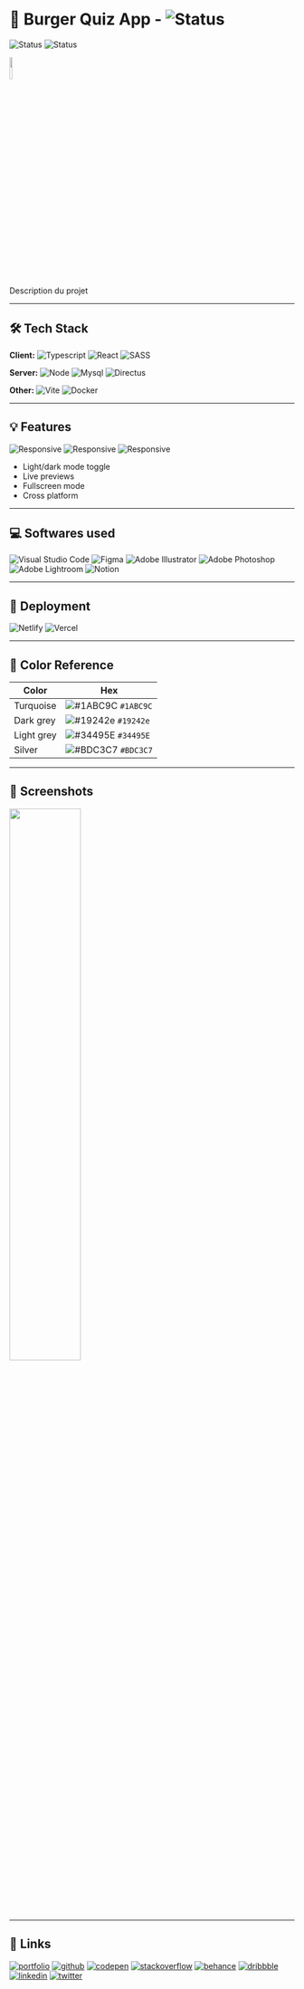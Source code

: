 # 🍔 Burger Quiz App - ![Status](https://img.shields.io/badge/Status-Not%20started-eb3b5a?style=flat-square)

![Status](https://img.shields.io/badge/Status-On%20going-fd9644?style=flat-square)
![Status](https://img.shields.io/badge/Status-Finished-20bf6b?style=flat-square)

<img src="img/logo.svg" width=10%>

Description du projet

---

## 🛠 Tech Stack

**Client:**
![Typescript](https://img.shields.io/badge/TypeScript-007ACC?&logo=typescript&logoColor=white)
![React](https://img.shields.io/badge/React-20232A?&logo=react&logoColor=61DAFB)
![SASS](https://img.shields.io/badge/Sass-CC6699?&logo=sass&logoColor=white)

**Server:**
![Node](https://img.shields.io/badge/Node.js-339933?&logo=nodedotjs&logoColor=white)
![Mysql](https://img.shields.io/badge/MySQL-005C84?&logo=mysql&logoColor=white)
![Directus](https://img.shields.io/badge/Directus-6c5ce7?&logo=directus&logoColor=white)

**Other:**
![Vite](https://img.shields.io/badge/Vite-B73BFE?&logo=vite&logoColor=FFD62E)
![Docker](https://img.shields.io/badge/Docker-2CA5E0?&logo=docker&logoColor=white)

---

## 💡 Features

![Responsive](https://img.shields.io/badge/Responsive-None-E74C3C?style=flat-square)
![Responsive](https://img.shields.io/badge/Responsive-Partial-3498DB?style=flat-square)
![Responsive](https://img.shields.io/badge/Responsive-Full-27AE60?style=flat-square)

- Light/dark mode toggle
- Live previews
- Fullscreen mode
- Cross platform

---

## 💻 Softwares used

![Visual Studio Code](https://img.shields.io/badge/Visual_Studio_Code-0078D4?&logo=visual%20studio%20code&logoColor=white)
![Figma](https://img.shields.io/badge/Figma-F24E1E?&logo=figma&logoColor=white)
![Adobe Illustrator](https://img.shields.io/badge/Adobe%20Illustrator-FF9A00e&logo=adobe%20illustrator&logoColor=white)
![Adobe Photoshop](https://img.shields.io/badge/Adobe%20Photoshop-31A8FF?&logo=Adobe%20Photoshop&logoColor=black)
![Adobe Lightroom](https://img.shields.io/badge/Adobe%20Lightroom-31A8FFe&logo=Adobe%20Lightroom&logoColor=white)
![Notion](https://img.shields.io/badge/Notion-000000?&logo=notion&logoColor=white)

---

## 📲 Deployment

![Netlify](https://img.shields.io/badge/Netlify-00C7B7?&logo=netlify&logoColor=white)
![Vercel](https://img.shields.io/badge/Vercel-000000?&logo=vercel&logoColor=white)

---

## 🎨 Color Reference

| Color      | Hex                                                                |
| ---------- | ------------------------------------------------------------------ |
| Turquoise  | ![#1ABC9C](https://placehold.co/15x15/1ABC9C/1ABC9C.png) `#1ABC9C` |
| Dark grey  | ![#19242e](https://placehold.co/15x15/19242e/19242e.png) `#19242e` |
| Light grey | ![#34495E](https://placehold.co/15x15/34495E/34495E.png) `#34495E` |
| Silver     | ![#BDC3C7](https://placehold.co/15x15/BDC3C7/BDC3C7.png) `#BDC3C7` |

---

## 📸 Screenshots

<img src="img/screenshot.png" width=50%>

---

## 🔗 Links

[![portfolio](https://img.shields.io/badge/my_portfolio-000?style=for-the-badge&logo=ko-fi&logoColor=white)](https://kevinbourgitteau.com/)
[![github](https://img.shields.io/badge/GitHub-100000?style=for-the-badge&logo=github&logoColor=white)](https://github.com/ka-be)
[![codepen](https://img.shields.io/badge/Codepen-000000?style=for-the-badge&logo=codepen&logoColor=white)](https://codepen.io/ka-be)
[![stackoverflow](https://img.shields.io/badge/Stack_Overflow-FE7A16?style=for-the-badge&logo=stack-overflow&logoColor=white)](https://stackoverflow.com/users/13797852/kevin-bjto)
[![behance](https://img.shields.io/badge/-Behance-blue?style=for-the-badge&logo=behance&logoColor=white)](https://www.behance.net/kaabe)
[![dribbble](https://img.shields.io/badge/Dribbble-EA4C89?style=for-the-badge&logo=dribbble&logoColor=white)](https://dribbble.com/Kaabee)
[![linkedin](https://img.shields.io/badge/linkedin-0A66C2?style=for-the-badge&logo=linkedin&logoColor=white)](https://fr.linkedin.com/in/kevin-bourgitteau)
[![twitter](https://img.shields.io/badge/twitter-1DA1F2?style=for-the-badge&logo=twitter&logoColor=white)](https://twitter.com/BjtoKevin)
